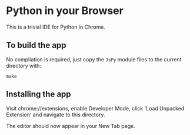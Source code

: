 # Python in your Browser

This is a trivial IDE for Python in Chrome.

## To build the app

No compliation is required, just copy the `JsPy` module files to the current directory with:

    make

## Installing the app

Visit chrome://extensions, enable Developer Mode, click 'Load Unpacked Extension' and navigate to this directory.

The editor should now appear in your New Tab page.

